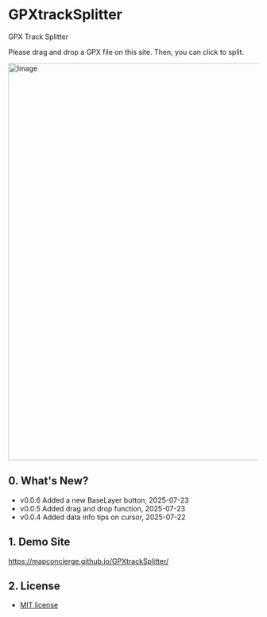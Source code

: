 # GPXtrackSplitter
GPX Track Splitter

Please drag and drop a GPX file on this site.
Then, you can click to split.


<img width="800" alt="Image" src="https://github.com/user-attachments/assets/184dcdf5-c2f6-4298-a2d1-a156a947cec3" />

## 0. What's New?
* v0.0.6 Added a new BaseLayer button, 2025-07-23
* v0.0.5 Added drag and drop function, 2025-07-23
* v0.0.4 Added data info tips on cursor, 2025-07-22


## 1. Demo Site
https://mapconcierge.github.io/GPXtrackSplitter/


## 2. License
* [MIT license](https://github.com/mapconcierge/GPXtrackSplitter/blob/main/LICENSE)
